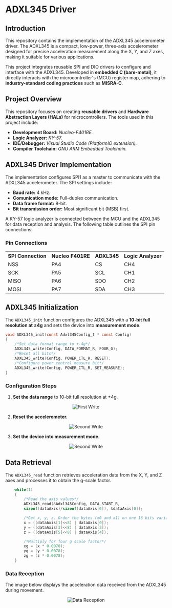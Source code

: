 # ADXL345 Driver

## Introduction

This repository contains the implementation of the ADXL345 accelerometer driver. The ADXL345 is a compact, low-power, three-axis accelerometer designed for precise acceleration measurement along the X, Y, and Z axes, making it suitable for various applications.

This project integrates reusable SPI and DIO drivers to configure and interface with the ADXL345. Developed in **embedded C (bare-metal)**, it directly interacts with the microcontroller's (MCU) register map, adhering to **industry-standard coding practices** such as **MISRA-C**.

## Project Overview

This repository focuses on creating **reusable drivers** and **Hardware Abstraction Layers (HALs)** for microcontrollers. The tools used in this project include:

- **Development Board:** _Nucleo-F401RE._
- **Logic Analyzer:** _KY-57._
- **IDE/Debugger:** _Visual Studio Code (PlatformIO extension)._
- **Compiler Toolchain:** _GNU ARM Embedded Toolchain._

## ADXL345 Driver Implementation

The implementation configures SPI1 as a master to communicate with the ADXL345 accelerometer. The SPI settings include:

- **Baud rate:** 4 kHz.
- **Comunication mode:** Full-duplex communication.
- **Data frame format:** 8-bit.
- **Bit transmission order:** Most significant bit (MSB) first.

A KY-57 logic analyzer is connected between the MCU and the ADXL345 for data reception and analysis. The following table outlines the SPI pin connections:

### **Pin Connections**

<div align="center">
<table>
  <tr>
    <th>SPI Connection</th>
    <th>Nucleo F401RE</th>
    <th>ADXL345</th>
    <th>Logic Analyzer</th>
  </tr>
  <tr>
    <td>NSS</td>
    <td>PA4</td>
    <td>CS</td>
    <td>CH4</td>
  </tr>
  <tr>
    <td>SCK</td>
    <td>PA5</td>
    <td>SCL</td>
    <td>CH1</td>
  </tr>
  <tr>
    <td>MISO</td>
    <td>PA6</td>
    <td>SDO</td>
    <td>CH2</td>
  </tr>
  <tr>
    <td>MOSI</td>
    <td>PA7</td>
    <td>SDA</td>
    <td>CH3</td>
  </tr>
</table>
</div>

## ADXL345 Initialization

The `ADXL345_init` function configures the ADXL345 with a **10-bit full resolution at ±4g** and sets the device into **measurement mode**.

```c
void ADXL345_init(const Adxl345Config_t * const Config)
{
    /*Set data format range to +-4g*/
    ADXL345_write(Config, DATA_FORMAT_R, FOUR_G);
    /*Reset all bits*/
    ADXL345_write(Config, POWER_CTL_R, RESET);
    /*Configure power control measure bit*/
    ADXL345_write(Config, POWER_CTL_R, SET_MEASURE);
}
```

### Configuration Steps

1. **Set the data range** to 10-bit full resolution at ±4g.
<p align="center">
    <img src="https://github.com/JoseLuis-Figueroa/adxl345-driver/assets/113542682/2fc53852-9000-497e-adeb-a27cda8ed1a8" alt="First Write">
</p>

2. **Reset the accelerometer.**
<p align="center">
    <img src="https://github.com/JoseLuis-Figueroa/adxl345-driver/assets/113542682/d2bc4880-6d65-4371-8289-6dfaf345e821" alt="Second Write">
</p>

3. **Set the device into measurement mode.**
<p align="center">
    <img src="https://github.com/JoseLuis-Figueroa/adxl345-driver/assets/113542682/c92d7f24-4294-45a9-9f21-be3770457d51" alt="Second Write">
</p>

## Data Retrieval

The `ADXL345_read` function retrieves acceleration data from the X, Y, and Z axes and processes it to obtain the g-scale factor.
```c
    while(1)
    {
        /*Read the axis values*/
        ADXL345_read(&Adxl345Config, DATA_START_R, 
        sizeof(dataAxis)/sizeof(dataAxis[0]), &dataAxis[0]);

        /*Get x, y, z. Order the bytes (x0 and x1) on one 16 bits variable*/
        x = ((dataAxis[1]<<8) | dataAxis[0]);
        y = ((dataAxis[3]<<8) | dataAxis[2]);
        z = ((dataAxis[5]<<8) | dataAxis[4]);

        /*Multiply for four g scale factor*/
        xg = (x * 0.0078);
        yg = (y * 0.0078);
        zg = (z * 0.0078);
    }
```

### Data Reception

The image below displays the acceleration data received from the ADXL345 during movement.
<p align="center">
    <img src="https://github.com/JoseLuis-Figueroa/adxl345-driver/assets/113542682/c8f30ba3-87d8-4476-9ba4-755f3359aa86" alt="Data Reception">
</p>
